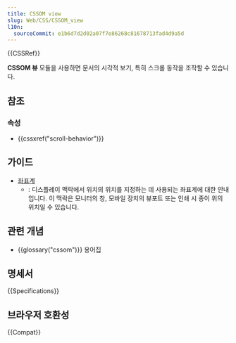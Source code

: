 ```yaml
---
title: CSSOM view
slug: Web/CSS/CSSOM_view
l10n:
  sourceCommit: e1b6d7d2d02a07f7e86268c81678713fad4d9a5d
---
```


{{CSSRef}}

**CSSOM 뷰** 모듈을 사용하면 문서의 시각적 보기, 특히 스크롤 동작을 조작할 수 있습니다.

## 참조

### 속성

- {{cssxref("scroll-behavior")}}

## 가이드

- [좌표계](/ko/docs/Web/CSS/CSSOM_view/Coordinate_systems)
  - : 디스플레이 맥락에서 위치의 위치를 지정하는 데 사용되는 좌표계에 대한 안내입니다. 이 맥락은 모니터의 창, 모바일 장치의 뷰포트 또는 인쇄 시 종이 위의 위치일 수 있습니다.

## 관련 개념

- {{glossary("cssom")}} 용어집

## 명세서

{{Specifications}}

## 브라우저 호환성

{{Compat}}
